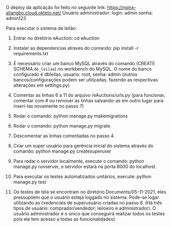 O deploy da aplicação foi feito no seguinte link:
https://nginx-allangbo.cloud.okteto.net/
Usuário administrador:
login: admin
senha: admin123

Para executar o sistema de leilão:

1) Entrar no diretório eAuction: cd eAuction

2) Instalar as dependencias atraves do comando: pip install -r requirements.txt

3) É necessário criar um banco MySQL através do comando (CREATE SCHEMA `db_leilao`) no workbench do MySQL.
O nome do banco configurado é dbleilao, usuario: root, senha: admin 
(outros bancos/configurações podem ser utilizadas, fazendo as respectivas alterações em settings.py)

4) Comentar as linhas 6 a 11 do arquivo /eAuctions/urls.py 
(para funcionar, comentar com # ou remover as linhas salvando-as em outro lugar para inserí-las novamente no passo 7)

5) Rodar o comando: python manage.py makemigrations

6) Rodar o comando: python manage.py migrate

7) Descomentar as linhas comentadas no passo 4.

8) Criar um super usuário para gerência inicial do sistema através do comando: python manage.py createsuperuser

9) Para rodar o servidor localmente, execute o comando: python manage.py runserver, o servidor estará na porta 8000 do localhost.

10) Para executar os testes automatizados unitários, execute: python manage.py test

11) Os testes de tela se encontram no diretório Documents/05-11-2021, eles pressupõem que o usuário esteja loggado no sistema. Pode-se logar utilizando as credenciais de superusuário criadas no passo 8.
(Há três tipos de usuário: comprador/vendedor; leiloeiro e administrador). O usuário administrador é o único que conseguirá realizar todos os testes pois ele tem acesso a todas as funcionalidades)

